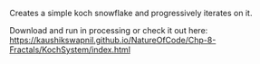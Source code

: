 Creates a simple koch snowflake and progressively iterates on it.

Download and run in processing or check it out here: https://kaushikswapnil.github.io/NatureOfCode/Chp-8-Fractals/KochSystem/index.html
